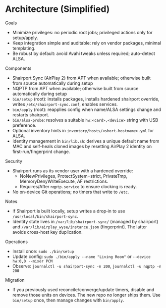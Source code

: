 # Architecture (Simplified)

Goals
- Minimize privileges: no periodic root jobs; privileged actions only for setup/apply.
- Keep integration simple and auditable: rely on vendor packages, minimal templating.
- Be robust by default: avoid Avahi tweaks unless required; auto-detect ALSA.

Components
- Shairport Sync (AirPlay 2) from APT when available; otherwise built from source automatically during setup
- NQPTP from APT when available; otherwise built from source automatically during setup
- `bin/setup` (root): installs packages, installs hardened shairport override, writes `/etc/shairport-sync.conf`, enables services.
- `bin/apply` (root): reapplies config when name/ALSA settings change and restarts shairport.
- `bin/alsa-probe`: resolves a suitable `hw:<card>,<device>` string with USB preference.
- Optional inventory hints in `inventory/hosts/<short-hostname>.yml` for ALSA.
 - Identity management in `bin/lib.sh`: derives a unique default name from MAC and self-heals cloned images by resetting AirPlay 2 identity on first-run/fingerprint change.

Security
- Shairport runs as its vendor user with a hardened override:
  - NoNewPrivileges, ProtectSystem=strict, PrivateTmp, MemoryDenyWriteExecute, AF restrictions.
  - Requires/After `nqptp.service` to ensure clocking is ready.
- No on-device Git operations; no timers that write to `/etc`.

Notes
- If Shairport is built locally, setup writes a drop‑in to use `/usr/local/bin/shairport-sync`.
 - Identity state lives in `/var/lib/shairport-sync/` (managed by shairport) and `/var/lib/airplay_wyse/instance.json` (fingerprint). The latter avoids cross-host key duplication.

Operations
- Install once: `sudo ./bin/setup`
- Update config: `sudo ./bin/apply --name "Living Room"` or `--device hw:0,0 --mixer PCM`
- Observe: `journalctl -u shairport-sync -n 200`, `journalctl -u nqptp -n 200`

Migration
- If you previously used reconcile/converge/update timers, disable and remove those units on devices. The new repo no longer ships them. Use `bin/setup` once, then manage changes with `bin/apply`.
